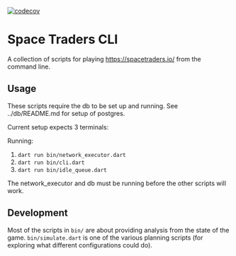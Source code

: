 [![codecov](https://codecov.io/gh/eseidel/space_traders/branch/main/graph/badge.svg?token=YU4WO0ULKW)](https://codecov.io/gh/eseidel/space_traders)

# Space Traders CLI

A collection of scripts for playing https://spacetraders.io/ from the command line.

## Usage

These scripts require the db to be set up and running.  See ../db/README.md
for setup of postgres.

Current setup expects 3 terminals:

Running:
1. `dart run bin/network_executor.dart`
2. `dart run bin/cli.dart`
3. `dart run bin/idle_queue.dart`

The network_executor and db must be running before the other scripts will work.

## Development

Most of the scripts in `bin/` are about providing analysis from the state
of the game.  `bin/simulate.dart` is one of the various planning scripts
(for exploring what different configurations could do).